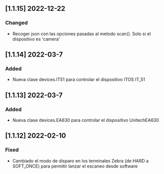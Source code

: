 ## [1.1.15] 2022-12-22
### Changed
- Recoger json con las opciones pasadas al metodo scan(). Solo si el dispositivo es 'camera'
## [1.1.14] 2022-03-7
### Added
- Nueva clase devices.IT51 para controlar el dispositivo ITOS IT_51

## [1.1.13] 2022-03-7
### Added
- Nueva clase devices.EA630 para controlar el dispositivo UnitechEA630

## [1.1.12] 2022-02-10
### Fixed
- Cambiado el modo de disparo en los terminales Zebra (de HARD a SOFT_ONCE)  para permitir lanzar el escaneo desde software


<!--
## [version] yyyy-mm-dd
### Added
- 
### Changed
- 
### Fixed
- 
### Removed
-
 -->